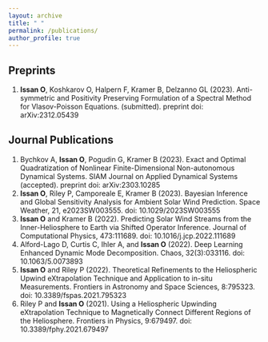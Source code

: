 ```yaml
---
layout: archive
title: " "
permalink: /publications/
author_profile: true
---
```

## Preprints
1. **Issan O**, Koshkarov O, Halpern F, Kramer B, Delzanno GL (2023). Anti-symmetric and Positivity Preserving Formulation of a Spectral Method for Vlasov-Poisson Equations. (submitted). preprint doi: arXiv:2312.05439

## Journal Publications 
1. Bychkov A, **Issan O**, Pogudin G, Kramer B (2023). Exact and Optimal Quadratization of Nonlinear Finite-Dimensional Non-autonomous Dynamical Systems. SIAM Journal on Applied Dynamical Systems (accepted). preprint doi: arXiv:2303.10285
2. **Issan O**, Riley P, Camporeale E, Kramer B (2023). Bayesian Inference and Global Sensitivity Analysis for Ambient Solar Wind Prediction. Space Weather, 21, e2023SW003555. doi: 10.1029/2023SW003555
3. **Issan O** and Kramer B (2022). Predicting Solar Wind Streams from the Inner-Heliosphere to Earth via Shifted Operator Inference. Journal of Computational Physics, 473:111689. doi: 10.1016/j.jcp.2022.111689
4. Alford-Lago D, Curtis C, Ihler A, and **Issan O** (2022). Deep Learning Enhanced Dynamic Mode Decomposition. Chaos, 32(3):033116. doi: 10.1063/5.0073893
5. **Issan O** and Riley P (2022). Theoretical Refinements to the Heliospheric Upwind eXtrapolation Technique and Application to in-situ Measurements. Frontiers in Astronomy and Space Sciences, 8:795323. doi: 10.3389/fspas.2021.795323
6. Riley P and **Issan O** (2021). Using a Heliospheric Upwinding eXtrapolation Technique to Magnetically Connect Different Regions of the Heliosphere. Frontiers in Physics, 9:679497. doi: 10.3389/fphy.2021.679497
